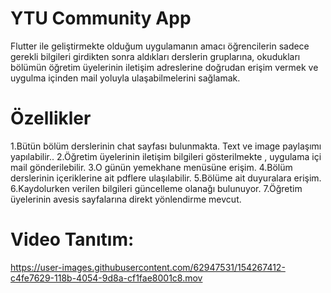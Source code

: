 # YTU Community App

Flutter ile geliştirmekte olduğum uygulamanın amacı öğrencilerin sadece gerekli bilgileri girdikten sonra aldıkları derslerin gruplarına, okudukları bölümün öğretim üyelerinin iletişim adreslerine doğrudan erişim vermek ve uygulma içinden mail yoluyla ulaşabilmelerini sağlamak.

# Özellikler
1.Bütün bölüm derslerinin chat sayfası bulunmakta. Text ve image paylaşımı yapılabilir..
2.Öğretim üyelerinin iletişim bilgileri gösterilmekte , uygulama içi mail gönderilebilir.
3.O günün yemekhane menüsüne erişim.
4.Bölüm derslerinin içeriklerine ait pdflere ulaşılabilir.
5.Bölüme ait duyuralara erişim.
6.Kaydolurken verilen bilgileri güncelleme olanağı bulunuyor.
7.Öğretim üyelerinin avesis sayfalarına direkt yönlendirme mevcut.



# Video Tanıtım:

https://user-images.githubusercontent.com/62947531/154267412-c4fe7629-118b-4054-9d8a-cf1fae8001c8.mov

